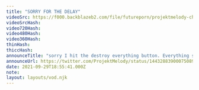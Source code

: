 ```yaml
---
title: "SORRY FOR THE DELAY"
videoSrc: https://f000.backblazeb2.com/file/futureporn/projektmelody-chaturbate-2021-09-29.mp4
videoSrcHash: 
video720Hash: 
video480Hash: 
video360Hash: 
thinHash: 
thiccHash: 
announceTitle: "sorry I hit the destroy everything button. Everything should be working now!"
announceUrl: https://twitter.com/ProjektMelody/status/1443288390007508995
date: 2021-09-29T18:55:41.000Z
note: 
layout: layouts/vod.njk
---
```

